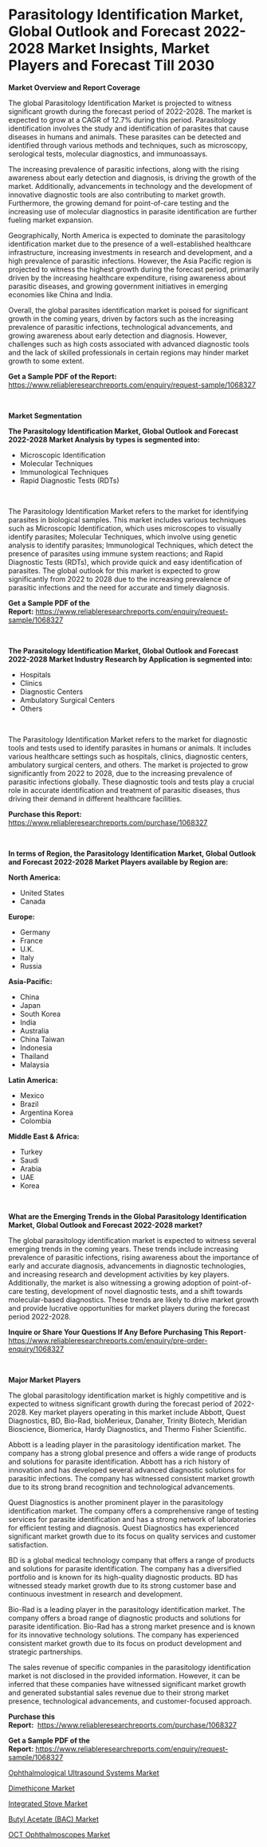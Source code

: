 <p><h1>Parasitology Identification Market, Global Outlook and Forecast 2022-2028 Market Insights, Market Players and Forecast Till 2030</h1></p><p><strong>Market Overview and Report Coverage</strong></p>
<p><p>The global Parasitology Identification Market is projected to witness significant growth during the forecast period of 2022-2028. The market is expected to grow at a CAGR of 12.7% during this period. Parasitology identification involves the study and identification of parasites that cause diseases in humans and animals. These parasites can be detected and identified through various methods and techniques, such as microscopy, serological tests, molecular diagnostics, and immunoassays.</p><p>The increasing prevalence of parasitic infections, along with the rising awareness about early detection and diagnosis, is driving the growth of the market. Additionally, advancements in technology and the development of innovative diagnostic tools are also contributing to market growth. Furthermore, the growing demand for point-of-care testing and the increasing use of molecular diagnostics in parasite identification are further fueling market expansion.</p><p>Geographically, North America is expected to dominate the parasitology identification market due to the presence of a well-established healthcare infrastructure, increasing investments in research and development, and a high prevalence of parasitic infections. However, the Asia Pacific region is projected to witness the highest growth during the forecast period, primarily driven by the increasing healthcare expenditure, rising awareness about parasitic diseases, and growing government initiatives in emerging economies like China and India.</p><p>Overall, the global parasites identification market is poised for significant growth in the coming years, driven by factors such as the increasing prevalence of parasitic infections, technological advancements, and growing awareness about early detection and diagnosis. However, challenges such as high costs associated with advanced diagnostic tools and the lack of skilled professionals in certain regions may hinder market growth to some extent.</p></p>
<p><strong>Get a Sample PDF of the Report:</strong> <a href="https://www.reliableresearchreports.com/enquiry/request-sample/1068327">https://www.reliableresearchreports.com/enquiry/request-sample/1068327</a></p>
<p>&nbsp;</p>
<p><strong>Market Segmentation</strong></p>
<p><strong>The Parasitology Identification Market, Global Outlook and Forecast 2022-2028 Market Analysis by types is segmented into:</strong></p>
<p><ul><li>Microscopic Identification</li><li>Molecular Techniques</li><li>Immunological Techniques</li><li>Rapid Diagnostic Tests (RDTs)</li></ul></p>
<p>&nbsp;</p>
<p><p>The Parasitology Identification Market refers to the market for identifying parasites in biological samples. This market includes various techniques such as Microscopic Identification, which uses microscopes to visually identify parasites; Molecular Techniques, which involve using genetic analysis to identify parasites; Immunological Techniques, which detect the presence of parasites using immune system reactions; and Rapid Diagnostic Tests (RDTs), which provide quick and easy identification of parasites. The global outlook for this market is expected to grow significantly from 2022 to 2028 due to the increasing prevalence of parasitic infections and the need for accurate and timely diagnosis.</p></p>
<p><strong>Get a Sample PDF of the Report:</strong>&nbsp;<a href="https://www.reliableresearchreports.com/enquiry/request-sample/1068327">https://www.reliableresearchreports.com/enquiry/request-sample/1068327</a></p>
<p>&nbsp;</p>
<p><strong>The Parasitology Identification Market, Global Outlook and Forecast 2022-2028 Market Industry Research by Application is segmented into:</strong></p>
<p><ul><li>Hospitals</li><li>Clinics</li><li>Diagnostic Centers</li><li>Ambulatory Surgical Centers</li><li>Others</li></ul></p>
<p>&nbsp;</p>
<p><p>The Parasitology Identification Market refers to the market for diagnostic tools and tests used to identify parasites in humans or animals. It includes various healthcare settings such as hospitals, clinics, diagnostic centers, ambulatory surgical centers, and others. The market is projected to grow significantly from 2022 to 2028, due to the increasing prevalence of parasitic infections globally. These diagnostic tools and tests play a crucial role in accurate identification and treatment of parasitic diseases, thus driving their demand in different healthcare facilities.</p></p>
<p><strong>Purchase this Report:</strong>&nbsp; <a href="https://www.reliableresearchreports.com/purchase/1068327">https://www.reliableresearchreports.com/purchase/1068327</a></p>
<p>&nbsp;</p>
<p><strong>In terms of Region, the Parasitology Identification Market, Global Outlook and Forecast 2022-2028 Market Players available by Region are:</strong></p>
<p>
    <p> <strong> North America: </strong>
        <ul>
            <li>United States</li>
            <li>Canada</li>
        </ul>
        </p> 
    <p> <strong> Europe: </strong>
        <ul>
            <li>Germany</li>
            <li>France</li>
            <li>U.K.</li>
            <li>Italy</li>
            <li>Russia</li>
        </ul>
        </p> 
    <p> <strong> Asia-Pacific: </strong>
        <ul>
            <li>China</li>
            <li>Japan</li>
            <li>South Korea</li>
            <li>India</li>
            <li>Australia</li>
            <li>China Taiwan</li>
            <li>Indonesia</li>
            <li>Thailand</li>
            <li>Malaysia</li>
        </ul>
        </p> 
    <p> <strong> Latin America: </strong>
        <ul>
            <li>Mexico</li>
            <li>Brazil</li>
            <li>Argentina Korea</li>
            <li>Colombia</li>
        </ul>
        </p> 
    <p> <strong> Middle East & Africa: </strong>
        <ul>
            <li>Turkey</li>
            <li>Saudi</li>
            <li>Arabia</li>
            <li>UAE</li>
            <li>Korea</li>
        </ul>
    </p>
    </p>
<p>&nbsp;</p>
<p><strong>What are the Emerging Trends in the Global Parasitology Identification Market, Global Outlook and Forecast 2022-2028 market?</strong></p>
<p><p>The global parasitology identification market is expected to witness several emerging trends in the coming years. These trends include increasing prevalence of parasitic infections, rising awareness about the importance of early and accurate diagnosis, advancements in diagnostic technologies, and increasing research and development activities by key players. Additionally, the market is also witnessing a growing adoption of point-of-care testing, development of novel diagnostic tests, and a shift towards molecular-based diagnostics. These trends are likely to drive market growth and provide lucrative opportunities for market players during the forecast period 2022-2028.</p></p>
<p><strong>Inquire or Share Your Questions If Any Before Purchasing This Report</strong>- <a href="https://www.reliableresearchreports.com/enquiry/pre-order-enquiry/1068327">https://www.reliableresearchreports.com/enquiry/pre-order-enquiry/1068327</a></p>
<p>&nbsp;</p>
<p><strong>Major Market Players</strong></p>
<p><p>The global parasitology identification market is highly competitive and is expected to witness significant growth during the forecast period of 2022-2028. Key market players operating in this market include Abbott, Quest Diagnostics, BD, Bio-Rad, bioMerieux, Danaher, Trinity Biotech, Meridian Bioscience, Biomerica, Hardy Diagnostics, and Thermo Fisher Scientific.</p><p>Abbott is a leading player in the parasitology identification market. The company has a strong global presence and offers a wide range of products and solutions for parasite identification. Abbott has a rich history of innovation and has developed several advanced diagnostic solutions for parasitic infections. The company has witnessed consistent market growth due to its strong brand recognition and technological advancements.</p><p>Quest Diagnostics is another prominent player in the parasitology identification market. The company offers a comprehensive range of testing services for parasite identification and has a strong network of laboratories for efficient testing and diagnosis. Quest Diagnostics has experienced significant market growth due to its focus on quality services and customer satisfaction.</p><p>BD is a global medical technology company that offers a range of products and solutions for parasite identification. The company has a diversified portfolio and is known for its high-quality diagnostic products. BD has witnessed steady market growth due to its strong customer base and continuous investment in research and development.</p><p>Bio-Rad is a leading player in the parasitology identification market. The company offers a broad range of diagnostic products and solutions for parasite identification. Bio-Rad has a strong market presence and is known for its innovative technology solutions. The company has experienced consistent market growth due to its focus on product development and strategic partnerships.</p><p>The sales revenue of specific companies in the parasitology identification market is not disclosed in the provided information. However, it can be inferred that these companies have witnessed significant market growth and generated substantial sales revenue due to their strong market presence, technological advancements, and customer-focused approach.</p></p>
<p><strong>Purchase this Report:</strong>&nbsp;&nbsp;<a href="https://www.reliableresearchreports.com/purchase/1068327">https://www.reliableresearchreports.com/purchase/1068327</a></p>
<p></p>
<p><strong>Get a Sample PDF of the Report:</strong>&nbsp;<a href="https://www.reliableresearchreports.com/enquiry/request-sample/1068327">https://www.reliableresearchreports.com/enquiry/request-sample/1068327</a></p>
<p><p><a href="https://www.reportprime.com/ophthalmological-ultrasound-systems-r8766">Ophthalmological Ultrasound Systems Market</a></p><p><a href="https://medium.com/@boydsmitham726/dimethicone-market-size-growth-forecast-2023-2030-8b5c04495813">Dimethicone Market</a></p><p><a href="https://www.linkedin.com/pulse/integrated-stove-market-size-share-amp-trends-analysis-report-1u7me/">Integrated Stove Market</a></p><p><a href="https://issuu.com/reportprime-2/docs/butyl-acetate-bac-market-size-2030.pptx?fr=xKAE9_zU1NQ">Butyl Acetate (BAC) Market</a></p><p><a href="https://www.reportprime.com/oct-ophthalmoscopes-r8765">OCT Ophthalmoscopes Market</a></p></p>